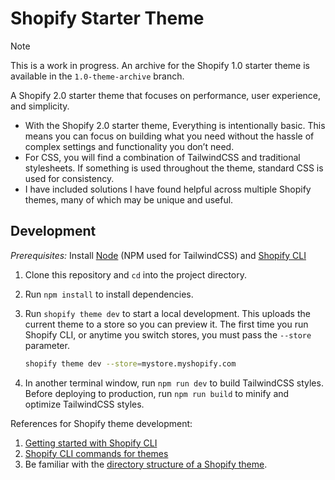 # Shopify Starter Theme

> [!NOTE]
> This is a work in progress. An archive for the Shopify 1.0 starter theme is available in the `1.0-theme-archive` branch.

A Shopify 2.0 starter theme that focuses on performance, user experience, and simplicity.

- With the Shopify 2.0 starter theme, Everything is intentionally basic. This means you can focus on building what you need without the hassle of complex settings and functionality you don’t need.
- For CSS, you will find a combination of TailwindCSS and traditional stylesheets. If something is used throughout the theme, standard CSS is used for consistency.
- I have included solutions I have found helpful across multiple Shopify themes, many of which may be unique and useful.

## Development

*Prerequisites:* Install [Node](https://nodejs.org) (NPM used for TailwindCSS) and [Shopify CLI](https://shopify.dev/themes/tools/cli/installation)

1. Clone this repository and `cd` into the project directory.

2. Run `npm install` to install dependencies.

3. Run `shopify theme dev` to start a local development. This uploads the current theme to a store so you can preview it. The first time you run Shopify CLI, or anytime you switch stores, you must pass the `--store` parameter.

      ```bash
      shopify theme dev --store=mystore.myshopify.com
      ```

4. In another terminal window, run `npm run dev` to build TailwindCSS styles. Before deploying to production, run `npm run build` to minify and optimize TailwindCSS styles.

References for Shopify theme development:

1. [Getting started with Shopify CLI](https://shopify.dev/themes/tools/cli/getting-started)
2. [Shopify CLI commands for themes](https://shopify.dev/themes/tools/cli/commands)
3. Be familiar with the [directory structure of a Shopify theme](https://shopify.dev/themes/architecture#directory-structure-and-component-types).

